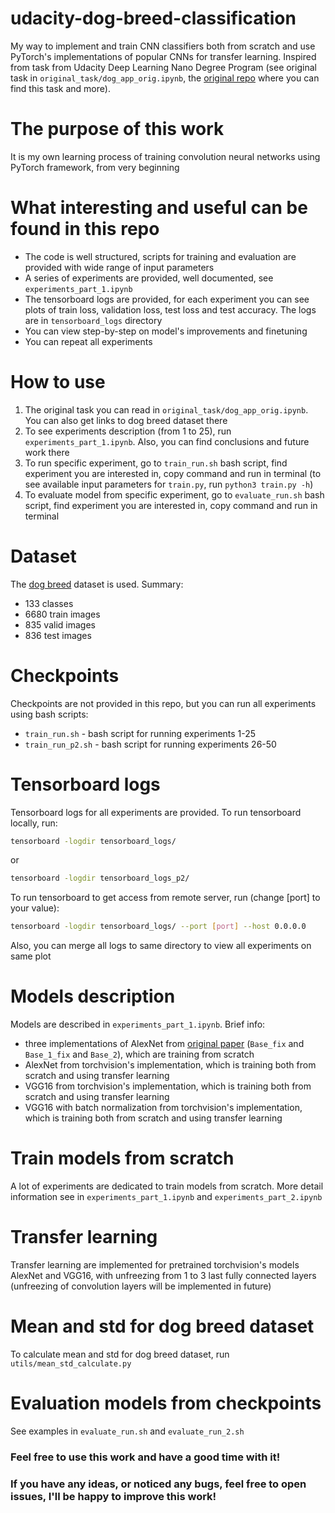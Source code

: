 # udacity-dog-breed-classification
My way to implement and train CNN classifiers both from scratch and use PyTorch's implementations of popular CNNs for transfer learning. Inspired from task from Udacity Deep Learning Nano Degree Program (see original task in `original_task/dog_app_orig.ipynb`, the [original repo](https://github.com/udacity/deep-learning-v2-pytorch) where you can find this task and more). 

# The purpose of this work
It is my own learning process of training convolution neural networks using PyTorch framework, from very beginning

# What interesting and useful can be found in this repo
* The code is well structured, scripts for training and evaluation are provided with wide range of input parameters
* A series of experiments are provided, well documented, see `experiments_part_1.ipynb`
* The tensorboard logs are provided, for each experiment you can see plots of train loss, validation loss, test loss and test accuracy. The logs are in `tensorboard_logs` directory
* You can view step-by-step on model's improvements and finetuning
* You can repeat all experiments

# How to use
1. The original task you can read in `original_task/dog_app_orig.ipynb`. You can also get links to dog breed dataset there
2. To see experiments description (from 1 to 25), run `experiments_part_1.ipynb`. Also, you can find conclusions and future work there
3. To run specific experiment, go to `train_run.sh` bash script, find experiment you are interested in, copy command and run in terminal (to see available input parameters for `train.py`, run `python3 train.py -h`)
5. To evaluate model from specific experiment, go to `evaluate_run.sh` bash script, find experiment you are interested in, copy command and run in terminal

# Dataset
The [dog breed](https://s3-us-west-1.amazonaws.com/udacity-aind/dog-project/dogImages.zip) dataset is used. 
Summary:
* 133 classes
* 6680 train images
* 835 valid images
* 836 test images

# Checkpoints
Checkpoints are not provided in this repo, but you can run all experiments using bash scripts:
* `train_run.sh` - bash script for running experiments 1-25
* `train_run_p2.sh` - bash script for running experiments 26-50

# Tensorboard logs
Tensorboard logs for all experiments are provided. To run tensorboard locally, run:
```sh
tensorboard -logdir tensorboard_logs/ 
```
or
```sh
tensorboard -logdir tensorboard_logs_p2/ 
```
To run tensorboard to get access from remote server, run (change [port] to your value):
```sh
tensorboard -logdir tensorboard_logs/ --port [port] --host 0.0.0.0
```
Also, you can merge all logs to same directory to view all experiments on same plot

# Models description
Models are described in `experiments_part_1.ipynb`. Brief info: 
* three implementations of AlexNet from [original paper](https://papers.nips.cc/paper/4824-imagenet-classification-with-deep-convolutional-neural-networks.pdf) (`Base_fix` and `Base_1_fix` and `Base_2`), which are training from scratch 
* AlexNet from torchvision's implementation, which is training both from scratch and using transfer learning
* VGG16 from torchvision's implementation, which is training both from scratch and using transfer learning
* VGG16 with batch normalization from torchvision's implementation, which is training both from scratch and using transfer learning

# Train models from scratch
A lot of experiments are dedicated to train models from scratch. More detail information see in `experiments_part_1.ipynb` and `experiments_part_2.ipynb`

# Transfer learning
Transfer learning are implemented for pretrained torchvision's models AlexNet and VGG16, with unfreezing from 1 to 3 last fully connected layers (unfreezing of convolution layers will be implemented in future)

# Mean and std for dog breed dataset
To calculate mean and std for dog breed dataset, run `utils/mean_std_calculate.py`

# Evaluation models from checkpoints
See examples in `evaluate_run.sh` and `evaluate_run_2.sh`

### Feel free to use this work and have a good time with it!
### If you have any ideas, or noticed any bugs, feel free to open issues, I'll be happy to improve this work!
